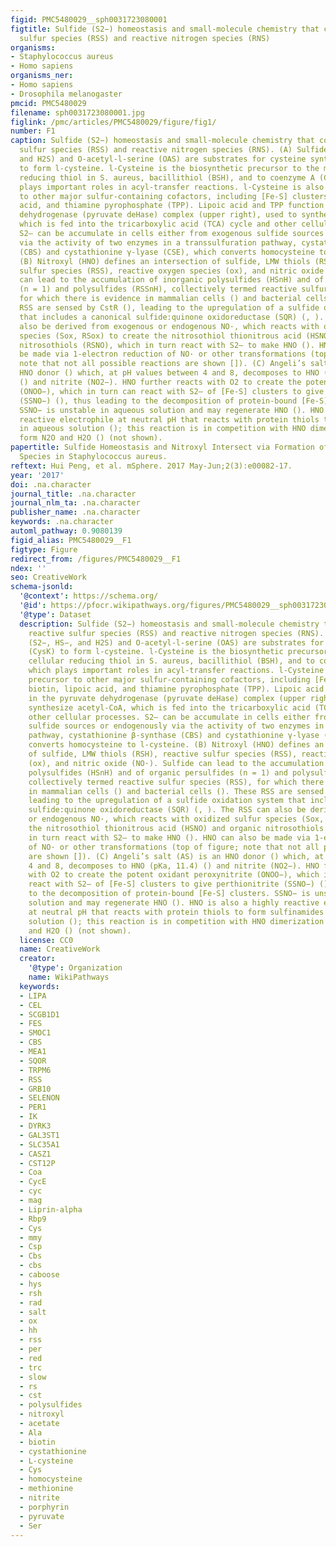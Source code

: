 ```yaml
---
figid: PMC5480029__sph0031723080001
figtitle: Sulfide (S2−) homeostasis and small-molecule chemistry that couples reactive
  sulfur species (RSS) and reactive nitrogen species (RNS)
organisms:
- Staphylococcus aureus
- Homo sapiens
organisms_ner:
- Homo sapiens
- Drosophila melanogaster
pmcid: PMC5480029
filename: sph0031723080001.jpg
figlink: /pmc/articles/PMC5480029/figure/fig1/
number: F1
caption: Sulfide (S2−) homeostasis and small-molecule chemistry that couples reactive
  sulfur species (RSS) and reactive nitrogen species (RNS). (A) Sulfide (S2−, HS−,
  and H2S) and O-acetyl-l-serine (OAS) are substrates for cysteine synthase (CysK)
  to form l-cysteine. l-Cysteine is the biosynthetic precursor to the major cellular
  reducing thiol in S. aureus, bacillithiol (BSH), and to coenzyme A (CoASH), which
  plays important roles in acyl-transfer reactions. l-Cysteine is also the precursor
  to other major sulfur-containing cofactors, including [Fe-S] clusters, biotin, lipoic
  acid, and thiamine pyrophosphate (TPP). Lipoic acid and TPP function in the pyruvate
  dehydrogenase (pyruvate deHase) complex (upper right), used to synthesize acetyl-CoA,
  which is fed into the tricarboxylic acid (TCA) cycle and other cellular processes.
  S2– can be accumulate in cells either from exogenous sulfide sources or endogenously
  via the activity of two enzymes in a transsulfuration pathway, cystathionine β-synthase
  (CBS) and cystathionine γ-lyase (CSE), which converts homocysteine to l-cysteine.
  (B) Nitroxyl (HNO) defines an intersection of sulfide, LMW thiols (RSH), reactive
  sulfur species (RSS), reactive oxygen species (ox), and nitric oxide (NO·). Sulfide
  can lead to the accumulation of inorganic polysulfides (HSnH) and of organic persulfides
  (n = 1) and polysulfides (RSSnH), collectively termed reactive sulfur species (RSS),
  for which there is evidence in mammalian cells () and bacterial cells (). These
  RSS are sensed by CstR (), leading to the upregulation of a sulfide oxidation system
  that includes a canonical sulfide:quinone oxidoreductase (SQR) (, ). The RSS can
  also be derived from exogenous or endogenous NO·, which reacts with oxidized sulfur
  species (Sox, RSox) to create the nitrosothiol thionitrous acid (HSNO) and organic
  nitrosothiols (RSNO), which in turn react with S2– to make HNO (). HNO can also
  be made via 1-electron reduction of NO· or other transformations (top of figure;
  note that not all possible reactions are shown []). (C) Angeli’s salt (AS) is an
  HNO donor () which, at pH values between 4 and 8, decomposes to HNO (pKa, 11.4)
  () and nitrite (NO2−). HNO further reacts with O2 to create the potent oxidant peroxynitrite
  (ONOO−), which in turn can react with S2– of [Fe-S] clusters to give perthionitrite
  (SSNO−) (), thus leading to the decomposition of protein-bound [Fe-S] clusters.
  SSNO− is unstable in aqueous solution and may regenerate HNO (). HNO is also a highly
  reactive electrophile at neutral pH that reacts with protein thiols to form sulfinamides
  in aqueous solution (); this reaction is in competition with HNO dimerization to
  form N2O and H2O () (not shown).
papertitle: Sulfide Homeostasis and Nitroxyl Intersect via Formation of Reactive Sulfur
  Species in Staphylococcus aureus.
reftext: Hui Peng, et al. mSphere. 2017 May-Jun;2(3):e00082-17.
year: '2017'
doi: .na.character
journal_title: .na.character
journal_nlm_ta: .na.character
publisher_name: .na.character
keywords: .na.character
automl_pathway: 0.9080139
figid_alias: PMC5480029__F1
figtype: Figure
redirect_from: /figures/PMC5480029__F1
ndex: ''
seo: CreativeWork
schema-jsonld:
  '@context': https://schema.org/
  '@id': https://pfocr.wikipathways.org/figures/PMC5480029__sph0031723080001.html
  '@type': Dataset
  description: Sulfide (S2−) homeostasis and small-molecule chemistry that couples
    reactive sulfur species (RSS) and reactive nitrogen species (RNS). (A) Sulfide
    (S2−, HS−, and H2S) and O-acetyl-l-serine (OAS) are substrates for cysteine synthase
    (CysK) to form l-cysteine. l-Cysteine is the biosynthetic precursor to the major
    cellular reducing thiol in S. aureus, bacillithiol (BSH), and to coenzyme A (CoASH),
    which plays important roles in acyl-transfer reactions. l-Cysteine is also the
    precursor to other major sulfur-containing cofactors, including [Fe-S] clusters,
    biotin, lipoic acid, and thiamine pyrophosphate (TPP). Lipoic acid and TPP function
    in the pyruvate dehydrogenase (pyruvate deHase) complex (upper right), used to
    synthesize acetyl-CoA, which is fed into the tricarboxylic acid (TCA) cycle and
    other cellular processes. S2– can be accumulate in cells either from exogenous
    sulfide sources or endogenously via the activity of two enzymes in a transsulfuration
    pathway, cystathionine β-synthase (CBS) and cystathionine γ-lyase (CSE), which
    converts homocysteine to l-cysteine. (B) Nitroxyl (HNO) defines an intersection
    of sulfide, LMW thiols (RSH), reactive sulfur species (RSS), reactive oxygen species
    (ox), and nitric oxide (NO·). Sulfide can lead to the accumulation of inorganic
    polysulfides (HSnH) and of organic persulfides (n = 1) and polysulfides (RSSnH),
    collectively termed reactive sulfur species (RSS), for which there is evidence
    in mammalian cells () and bacterial cells (). These RSS are sensed by CstR (),
    leading to the upregulation of a sulfide oxidation system that includes a canonical
    sulfide:quinone oxidoreductase (SQR) (, ). The RSS can also be derived from exogenous
    or endogenous NO·, which reacts with oxidized sulfur species (Sox, RSox) to create
    the nitrosothiol thionitrous acid (HSNO) and organic nitrosothiols (RSNO), which
    in turn react with S2– to make HNO (). HNO can also be made via 1-electron reduction
    of NO· or other transformations (top of figure; note that not all possible reactions
    are shown []). (C) Angeli’s salt (AS) is an HNO donor () which, at pH values between
    4 and 8, decomposes to HNO (pKa, 11.4) () and nitrite (NO2−). HNO further reacts
    with O2 to create the potent oxidant peroxynitrite (ONOO−), which in turn can
    react with S2– of [Fe-S] clusters to give perthionitrite (SSNO−) (), thus leading
    to the decomposition of protein-bound [Fe-S] clusters. SSNO− is unstable in aqueous
    solution and may regenerate HNO (). HNO is also a highly reactive electrophile
    at neutral pH that reacts with protein thiols to form sulfinamides in aqueous
    solution (); this reaction is in competition with HNO dimerization to form N2O
    and H2O () (not shown).
  license: CC0
  name: CreativeWork
  creator:
    '@type': Organization
    name: WikiPathways
  keywords:
  - LIPA
  - CEL
  - SCGB1D1
  - FES
  - SMOC1
  - CBS
  - MEA1
  - SQOR
  - TRPM6
  - RSS
  - GRB10
  - SELENON
  - PER1
  - IK
  - DYRK3
  - GAL3ST1
  - SLC35A1
  - CASZ1
  - CST12P
  - Coa
  - CycE
  - cyc
  - mag
  - Liprin-alpha
  - Rbp9
  - Cys
  - mmy
  - Csp
  - Cbs
  - cbs
  - caboose
  - hys
  - rsh
  - rad
  - salt
  - ox
  - hh
  - rss
  - per
  - red
  - trc
  - slow
  - rs
  - cst
  - polysulfides
  - nitroxyl
  - acetate
  - Ala
  - biotin
  - cystathionine
  - L-cysteine
  - Cys
  - homocysteine
  - methionine
  - nitrite
  - porphyrin
  - pyruvate
  - Ser
---
```

